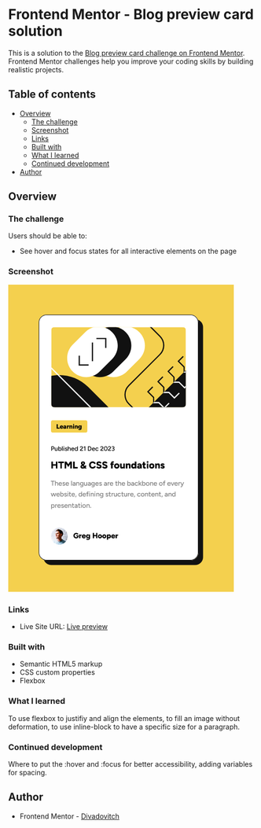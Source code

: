 # Frontend Mentor - Blog preview card solution

This is a solution to the [Blog preview card challenge on Frontend Mentor](https://www.frontendmentor.io/challenges/blog-preview-card-ckPaj01IcS). Frontend Mentor challenges help you improve your coding skills by building realistic projects. 

## Table of contents

- [Overview](#overview)
  - [The challenge](#the-challenge)
  - [Screenshot](#screenshot)
  - [Links](#links)
  - [Built with](#built-with)
  - [What I learned](#what-i-learned)
  - [Continued development](#continued-development)
- [Author](#author)

## Overview

### The challenge

Users should be able to:

- See hover and focus states for all interactive elements on the page

### Screenshot

![](./screenshot.png)

### Links

- Live Site URL: [Live preview](https://divadovitch.github.io/blog-preview-card-main/)

### Built with

- Semantic HTML5 markup
- CSS custom properties
- Flexbox

### What I learned

To use flexbox to justifiy and align the elements, to fill an image without deformation, to use inline-block to have a specific size for a paragraph.

### Continued development

Where to put the :hover and :focus for better accessibility, adding variables for spacing. 

## Author

- Frontend Mentor - [Divadovitch](https://www.frontendmentor.io/profile/Divadovitch)
